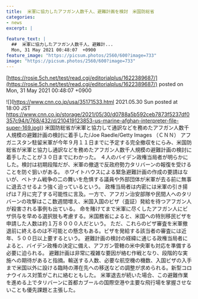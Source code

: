 ```yaml
---
title:  米軍に協力したアフガン人数千人、避難計画を検討　米国防総省  
categories:
- news
excerpt: |
  
feature_text: |
  ##  米軍に協力したアフガン人数千人、避難計...
  Mon, 31 May 2021 00:48:07  +0900
feature_image: "https://picsum.photos/2560/600?image=733"
image: "https://picsum.photos/2560/600?image=733"
---
```


[https://rosie.5ch.net/test/read.cgi/editorialplus/1622389687/](https://rosie.5ch.net/test/read.cgi/editorialplus/1622389687/)
posted on Mon, 31 May 2021 00:48:07  +0900

<!--more-->

![](https://www.cnn.co.jp/usa/35171533.html 2021.05.30 Sun posted at 18:00 JST [https://www.cnn.co.jp/storage/2021/05/30/d0788a5b592ceb7873f5237df0357c94/t/768/432/d/210419123853-us-marine-afghan-interpreter-file-super-169.jpg)](https://www.cnn.co.jp/storage/2021/05/30/d0788a5b592ceb7873f5237df0357c94/t/768/432/d/210419123853-us-marine-afghan-interpreter-file-super-169.jpg)) 米国防総省が米軍と協力して通訳などを務めたアフガン人数千人規模の避難計画の検討に着手した/Joe Raedle/Getty Images （ＣＮＮ） アフガニスタン駐留米軍が今年９月１１日までに予定する完全撤収をにらみ、米国防総省が米軍と協力し通訳などを務めたアフガン人数千人規模の避難計画の検討に着手したことが３０日までにわかった。 ４人のバイデン政権当局者が明らかにした。検討は初期段階だが、米軍の撤退で反政府勢力タリバーンの報復を受けることを防ぐ狙いがある。 ホワイトハウスによる緊急避難計画の作成の要請はないが、ベトナム戦争の二の舞いを危惧する議員や外部団体が米軍が去る前に無事に退去させるよう強く迫っているという。 政権当局者は内密には米軍の引き揚げは７月に完了する可能性に言及。一方で、アフガン治安部隊や民間人へのタリバーンの攻撃はここ数週間増え、米国入国のビザ（査証）発給を待つアフガン人が殺害される事例も出ている。 命を賭けてまで米軍に尽くしたアフガン人にビザ供与を早める選択肢も考慮する。米国務省によると、米国への特別移民ビザを申請した人数は約１万８０００人だという。 ただ、これらのビザ審査を米軍撤退前に終えるのは不可能との懸念もある。ビザを発給する該当者の審査には近年、５００日以上要するという。 避難計画の検討の経緯に通じる政権当局者によると、バイデン政権の決定に備え、アフガン管轄の米中央軍も対応を準備する必要に迫られる。 避難計画は非常に複雑な要因が絡む作戦となり、段階的な実施への期待があると指摘。輸送する人数、必要な航空機の機数、入国ビザの入手まで米国以外に設ける臨時の滞在先への移送などの調整が求められる。新型コロナウイルス対策がこれに絡むともした。 米軍退去が続いた場合、この避難作業を進める上でタリバーンに首都カブールの国際空港や主要な飛行場を掌握させないことも優先課題と主張した。
